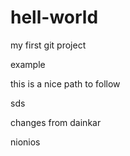 # hell-world
my first git project


example


this is a nice path to follow 


sds

changes from dainkar

nionios

